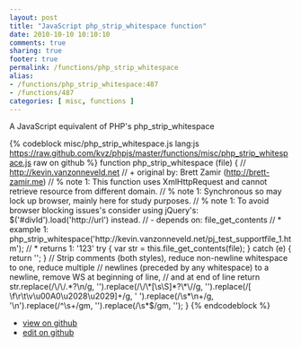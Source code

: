 ```yaml
---
layout: post
title: "JavaScript php_strip_whitespace function"
date: 2010-10-10 10:10:10
comments: true
sharing: true
footer: true
permalink: /functions/php_strip_whitespace
alias:
- /functions/php_strip_whitespace:487
- /functions/487
categories: [ misc, functions ]
---
```

A JavaScript equivalent of PHP's php_strip_whitespace
<!-- more -->
{% codeblock misc/php_strip_whitespace.js lang:js https://raw.github.com/kvz/phpjs/master/functions/misc/php_strip_whitespace.js raw on github %}
function php_strip_whitespace (file) {
    // http://kevin.vanzonneveld.net
    // +   original by: Brett Zamir (http://brett-zamir.me)
    // %        note 1: This function uses XmlHttpRequest and cannot retrieve resource from different domain.
    // %        note 1: Synchronous so may lock up browser, mainly here for study purposes.
    // %        note 1: To avoid browser blocking issues's consider using jQuery's: $('#divId').load('http://url') instead.
    // -    depends on: file_get_contents
    // *     example 1: php_strip_whitespace('http://kevin.vanzonneveld.net/pj_test_supportfile_1.htm');
    // *     returns 1: '123'
    try {
        var str = this.file_get_contents(file);
    } catch (e) {
        return '';
    }
    // Strip comments (both styles), reduce non-newline whitespace to one, reduce multiple
    // newlines (preceded by any whitespace) to a newline, remove WS at beginning of line,
    // and at end of line
    return str.replace(/\/\/.*?\n/g, '').replace(/\/\*[\s\S]*?\*\//g, '').replace(/[ \f\r\t\v\u00A0\u2028\u2029]+/g, ' ').replace(/\s*\n+/g, '\n').replace(/^\s+/gm, '').replace(/\s*$/gm, '');
}
{% endcodeblock %}
<ul>
 <li><a href="https://github.com/kvz/phpjs/blob/master/functions/misc/php_strip_whitespace.js">view on github</a></li>
 <li><a href="https://github.com/kvz/phpjs/edit/master/functions/misc/php_strip_whitespace.js">edit on github</a></li>
</ul>
